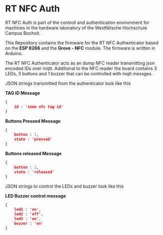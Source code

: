 # RT NFC Auth
RT NFC Auth is part of the controll and authentication environment for machines in the hardware laboratory of the Westfälische Hochschule Campus Bocholt. 

This Repository contains the firmware for the RT NFC Authenticator based on the **ESP 8266** and the **Grove - NFC** module. The firmware is written in Arduino.

The RT NFC Authenticator acts as an dump NFC reader transmitting json encoded IDs over mqtt. Additional to the NFC reader the board contains 3 LEDs, 3 buttons and 1 buzzer that can be controlled with mqtt messges.

JSON strings transmitted from the authenticator look like this

**TAG ID Message**
```json
{
    id : 'some nfc tag id'
}
```

**Buttons Pressed Message**
```json
{
    button : 1,
    state : 'pressed'
}
```

**Buttons released Message**
```json
{
    button : 2,
    state : 'released'
}
```

JSON strings to control the LEDs and buzzer look like this

**LED Buzzer control message**
```json
{
    led1 : 'on',
    led2 : 'off',
    led3 : 'on',
    buzzer : 'on'
}
```